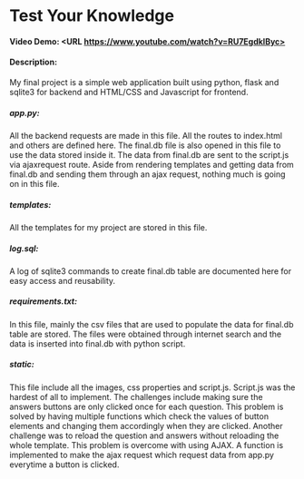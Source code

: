 # Test Your Knowledge
#### Video Demo:  <URL https://www.youtube.com/watch?v=RU7EgdklByc>
#### Description:
My final project is a simple web application built using python, flask and sqlite3 for backend and HTML/CSS and Javascript for frontend.
##### app.py:
All the backend requests are made in this file. All the routes to index.html and others are defined here. The final.db file is also opened in this file to use the data stored inside it. The data from final.db are sent to the script.js via ajaxrequest route. Aside from rendering templates and getting data from final.db and sending them through an ajax request, nothing much is going on in this file.
##### templates:
All the templates for my project are stored in this file.
##### log.sql:
A log of sqlite3 commands to create final.db table are documented here for easy access and reusability.
##### requirements.txt:
In this file, mainly the csv files that are used to populate the data for final.db table are stored. The files were obtained through internet search and the data is inserted into final.db with python script.
##### static:
This file include all the images, css properties and script.js. Script.js was the hardest of all to implement. The challenges include making sure the answers buttons are only clicked once for each question. This problem is solved by having multiple functions which check the values of button elements and changing them accordingly when they are clicked. Another challenge was to reload the question and answers without reloading the whole template. This problem is overcome with using AJAX. A function is implemented to make the ajax request which request data from app.py everytime a button is clicked. 